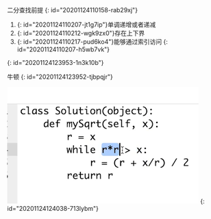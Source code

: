 二分查找前提
{: id="20201124110158-rab29xj"}

1. {: id="20201124110207-jt1g7ip"}单调递增或者递减
2. {: id="20201124110212-wgk9zx0"}存在上下界
3. {: id="20201124110217-pud6ko4"}能够通过索引访问
{: id="20201124110207-h5wb7vk"}

{: id="20201124123953-1n3k10b"}

牛顿
{: id="20201124123952-tjbpqjr"}

![牛顿.jpg](assets/20201124124046-2m4e1vj-牛顿.jpg)
{: id="20201124124038-713lybm"}
